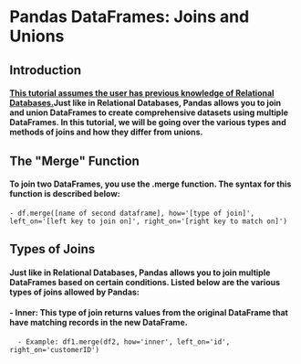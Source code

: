 # Pandas DataFrames: Joins and Unions
## Introduction
#### <ins>This tutorial assumes the user has previous knowledge of Relational Databases.</ins>Just like in Relational Databases, Pandas allows you to join and union DataFrames to create comprehensive datasets using multiple DataFrames. In this tutorial, we will be going over the various types and methods of joins and how they differ from unions.
## The "Merge" Function
#### To join two DataFrames, you use the .merge function. The syntax for this function is described below:
    - df.merge([name of second dataframe], how='[type of join]', left_on='[left key to join on]', right_on='[right key to match on]')
## Types of Joins
#### Just like in Relational Databases, Pandas allows you to join multiple DataFrames based on certain conditions. Listed below are the various types of joins allowed by Pandas:
  #### - Inner: This type of join returns values from the original DataFrame that have matching records in the new DataFrame.
      - Example: df1.merge(df2, how='inner', left_on='id', right_on='customerID')
